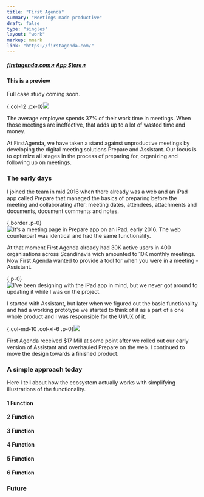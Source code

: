 ```yaml
---
title: "First Agenda"
summary: "Meetings made productive"
draft: false
type: "singles"
layout: "work"
markup: mmark
link: "https://firstagenda.com/"
---
```

<h5 class="single-summary single-summary-link">
<a href="https://firstagenda.com" target="_blank">firstagenda.com<span>↗︎</span></a>
<a href="https://itunes.apple.com/dk/app/assistant-by-firstagenda/id1215633830?l=en&mt=8" target="_blank">App Store<span>↗︎</span></a>
</h5>

<div class="alert alert-warning" role="alert"> 
<h4 class="alert-heading">This is a preview</h4>Full case study coming soon.
</div>

{.col-12 .px-0}![](/images/work_5/5.jpg)

The average employee spends 37% of their work time in meetings. When those meetings are ineffective, that adds up to a lot of wasted time and money.

At FirstAgenda, we have taken a stand against unproductive meetings by developing the digital meeting solutions Prepare and Assistant. Our focus is to optimize all stages in the process of preparing for, organizing and following up on meetings. 


### The early days

I joined the team in mid 2016 when there already was a web and an iPad app called Prepare that managed the basics of preparing before the meeting and collaborating after: meeting dates, attendees, attachments and documents, document comments and notes. 

{.border .p-0}![](/images/work_5/3.png "It's a meeting page in Prepare app on an iPad, early 2016.  The web counterpart was identical and had the same functionality.")

At that moment First Agenda already had 30K active users in 400 organisations across Scandinavia wich amounted to 10K monthly meetings. Now First Agenda wanted to provide a tool for when you were in a meeting - Assistant. 

{.p-0}![](/images/work_5/4.jpg "I've been designing with the iPad app in mind, but we never got around to updating it while I was on the project.")

I started with Assistant, but later when we figured out the basic functionality and had a working prototype we started to think of it as a part of a one whole product and I was responsible for the UI/UX of it. 

{.col-md-10 .col-xl-6 .p-0}![](/images/work_5/2.jpg)

First Agenda received $17 Mill at some point after we rolled out our early version of Assistant and overhauled Prepare on the web. I continued to move the design towards a finished product.


### A simple approach today
Here I tell about how the ecosystem actually works with simplifying illustrations of the functionality.
#### 1 Function 
#### 2 Function 
#### 3 Function 
#### 4 Function 
#### 5 Function 
#### 6 Function 

### Future
